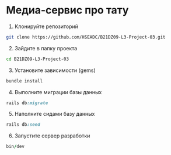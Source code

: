 # Медиа-сервис про тату

1. Клонируйте репозиторий

```bash
git clone https://github.com/HSEADC/B21DZ09-L3-Project-03.git
```

2. Зайдите в папку проекта

```bash
cd B21DZ09-L3-Project-03
```

3. Установите зависимости (gems)

```ruby
bundle install
```

4. Выполните миграции базы данных

```ruby
rails db:migrate
```

5. Наполните сидами базу данных

```ruby
rails db:seed
```

6. Запустите сервер разработки

```ruby
bin/dev
```
